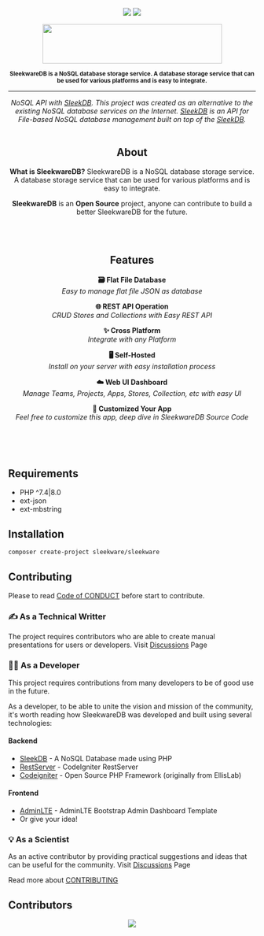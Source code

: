 <div align="center">
	<p align="center">
		<img src="http://img.shields.io/badge/help-wanted-lightgreen.svg"> <img src="http://img.shields.io/badge/LICENSE-MIT-green.svg">
	</p>
	<p align="center">
		<img src="https://i.ibb.co/dmKd2Yr/logo-with-no-bg.png" width="365" height="80">
	</p>
	<strong><small>SleekwareDB is a NoSQL database storage service. A database storage service that can be used for various platforms and is easy to integrate.</small></strong>
</div>
<hr>
<div align="center">
	<em>NoSQL API with <a href="https://sleekdb.github.io/" target="_blank">SleekDB</a>. This project was created as an alternative to the existing NoSQL database services on the Internet. <a href="https://sleekdb.github.io/" target="_blank">SleekDB</a> is an API for File-based NoSQL database management built on top of the <a href="https://sleekdb.github.io/" target="_blank">SleekDB</a>.</em>
	<br><br>
	<h2>About</h2>
	<p><strong>What is SleekwareDB?</strong> SleekwareDB is a NoSQL database storage service. A database storage service that can be used for various platforms and is easy to integrate.</p>
	<p><strong>SleekwareDB</strong> is an <strong>Open Source</strong> project, anyone can contribute to build a better SleekwareDB for the future.</p>
	<br><br>
	<h2>Features</h2>
	<p>
		<strong>🗃️ Flat File Database</strong> <br>
		<em>Easy to manage flat file JSON as database</em>
	</p>
	<p>
		<strong>🌐 REST API Operation</strong> <br>
		<em>CRUD Stores and Collections with Easy REST API</em>
	</p>
	<p>
		<strong>✨ Cross Platform</strong> <br>
		<em>Integrate with any Platform</em>
	</p>
	<p>
		<strong>🖥️ Self-Hosted</strong> <br>
		<em>Install on your server with easy installation process</em>
	</p>
	<p>
		<strong>☁️ Web UI Dashboard</strong> <br>
		<em>Manage Teams, Projects, Apps, Stores, Collection, etc with easy UI</em>
	</p>
	<p>
		<strong>🚀 Customized Your App</strong> <br>
		<em>Feel free to customize this app, deep dive in SleekwareDB Source Code</em>
	</p>
	<br><br><br>
</div>

## Requirements

- PHP ^7.4|8.0
- ext-json
- ext-mbstring

## Installation
```bash
composer create-project sleekware/sleekware
```

## Contributing
Please to read [Code of CONDUCT](CODE_OF_CONDUCT.md) before start to contribute.
### ✍️ As a Technical Writter
The project requires contributors who are able to create manual presentations for users or developers. Visit [Discussions](https://github.com/SleekwareDB/sleekwaredb/discussions/categories/documentation) Page

### 👨‍💻 As a Developer
This project requires contributions from many developers to be of good use in the future.

As a developer, to be able to unite the vision and mission of the community, it's worth reading how SleekwareDB was developed and built using several technologies:

#### Backend
- [SleekDB](https://sleekdb.github.io) - A NoSQL Database made using PHP
- [RestServer](https://github.com/chriskacerguis/codeigniter-restserver) - CodeIgniter RestServer
- [Codeigniter](https://github.com/bcit-ci/CodeIgniter) -  Open Source PHP Framework (originally from EllisLab)

#### Frontend
- [AdminLTE](https://adminlte.io) - AdminLTE Bootstrap Admin Dashboard Template
- Or give your idea!

### 💡 As a Scientist
As an active contributor by providing practical suggestions and ideas that can be useful for the community. Visit [Discussions](https://github.com/SleekwareDB/sleekwaredb/discussions/categories/ideas) Page

Read more about [CONTRIBUTING](CONTRIBUTING.md)

## Contributors

<p align="center">
	<a href = "https://github.com/SleekwareDB/sleekwaredb/graphs/contributors">
		<img src = "https://contrib.rocks/image?repo=SleekwareDB/sleekwaredb"/>
	</a>
</p>
